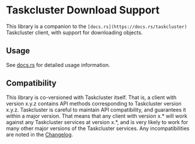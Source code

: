 # Taskcluster Download Support

This library is a companion to the `[docs.rs](https://docs.rs/taskcluster)` Taskcluster client, with support for downloading objects.

## Usage

See [docs.rs](https://docs.rs/taskcluster-download) for detailed usage information.

## Compatibility

This library is co-versioned with Taskcluster itself.
That is, a client with version x.y.z contains API methods corresponding to Taskcluster version x.y.z.
Taskcluster is careful to maintain API compatibility, and guarantees it within a major version.
That means that any client with version x.* will work against any Taskcluster services at version x.*, and is very likely to work for many other major versions of the Taskcluster services.
Any incompatibilities are noted in the [Changelog](https://github.com/taskcluster/taskcluster/blob/main/CHANGELOG.md).
